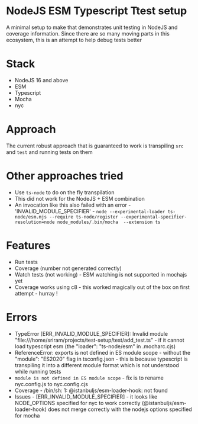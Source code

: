 # NodeJS ESM Typescript Ttest setup

A minimal setup to make that demonstrates unit testing in NodeJS and coverage information.  Since there are so 
many moving parts in this ecosystem, this is an attempt to help debug tests better

# Stack

* NodeJS 16 and above
* ESM
* Typescript
* Mocha
* nyc

# Approach

The current robust approach that is guaranteed to work is transpiling `src` and `test` and running
tests on them

# Other approaches tried

* Use `ts-node` to do on the fly transpilation
* This did not work for the NodeJS + ESM combination
* An invocation like this also failed with an error - 'INVALID_MODULE_SPECIFIER' - `node --experimental-loader ts-node/esm.mjs --require ts-node/register --experimental-specifier-resolution=node node_modules/.bin/mocha  --extension ts`

# Features

* Run tests
* Coverage (number not generated correctly)
* Watch tests (not working) - ESM watching is not supported in mochajs yet
* Coverage works using c8 - this worked magically out of the box on first attempt - hurray !
# Errors

* TypeError [ERR_INVALID_MODULE_SPECIFIER]: Invalid module "file:///home/sriram/projects/test-setup/test/add_test.ts" - if it cannot load typescript esm (the "loader": "ts-node/esm" in .mocharc.cjs)
* ReferenceError: exports is not defined in ES module scope - without the "module": "ES2020" flag in tsconfig.json - this is because typescript
is transpiling it into a different module format which is not understood while running tests
* `module is not defined in ES module scope` - fix is to rename nyc.config.js to nyc.config.cjs
* Coverage - /bin/sh: 1: @istanbuljs/esm-loader-hook: not found
* Issues - [ERR_INVALID_MODULE_SPECIFIER] - it looks like NODE_OPTIONS specified for nyc to work correctly (@istanbuljs/esm-loader-hook)
does not merge correctly with the nodejs options specified for mocha
